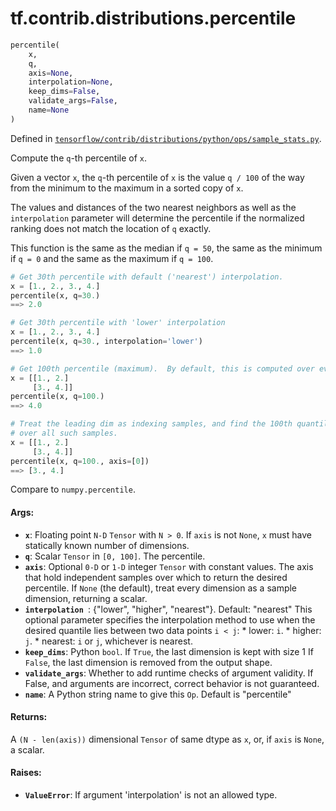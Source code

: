 <div itemscope itemtype="http://developers.google.com/ReferenceObject">
<meta itemprop="name" content="tf.contrib.distributions.percentile" />
</div>

# tf.contrib.distributions.percentile

``` python
percentile(
    x,
    q,
    axis=None,
    interpolation=None,
    keep_dims=False,
    validate_args=False,
    name=None
)
```



Defined in [`tensorflow/contrib/distributions/python/ops/sample_stats.py`](https://www.tensorflow.org/code/tensorflow/contrib/distributions/python/ops/sample_stats.py).

Compute the `q`-th percentile of `x`.

Given a vector `x`, the `q`-th percentile of `x` is the value `q / 100` of the
way from the minimum to the maximum in a sorted copy of `x`.

The values and distances of the two nearest neighbors as well as the
`interpolation` parameter will determine the percentile if the normalized
ranking does not match the location of `q` exactly.

This function is the same as the median if `q = 50`, the same as the minimum
if `q = 0` and the same as the maximum if `q = 100`.


```python
# Get 30th percentile with default ('nearest') interpolation.
x = [1., 2., 3., 4.]
percentile(x, q=30.)
==> 2.0

# Get 30th percentile with 'lower' interpolation
x = [1., 2., 3., 4.]
percentile(x, q=30., interpolation='lower')
==> 1.0

# Get 100th percentile (maximum).  By default, this is computed over every dim
x = [[1., 2.]
     [3., 4.]]
percentile(x, q=100.)
==> 4.0

# Treat the leading dim as indexing samples, and find the 100th quantile (max)
# over all such samples.
x = [[1., 2.]
     [3., 4.]]
percentile(x, q=100., axis=[0])
==> [3., 4.]
```

Compare to `numpy.percentile`.

#### Args:

* <b>`x`</b>:  Floating point `N-D` `Tensor` with `N > 0`.  If `axis` is not `None`,
    `x` must have statically known number of dimensions.
* <b>`q`</b>:  Scalar `Tensor` in `[0, 100]`. The percentile.
* <b>`axis`</b>:  Optional `0-D` or `1-D` integer `Tensor` with constant values.
    The axis that hold independent samples over which to return the desired
    percentile.  If `None` (the default), treat every dimension as a sample
    dimension, returning a scalar.
* <b>`interpolation `</b>: {"lower", "higher", "nearest"}.  Default: "nearest"
    This optional parameter specifies the interpolation method to
    use when the desired quantile lies between two data points `i < j`:
      * lower: `i`.
      * higher: `j`.
      * nearest: `i` or `j`, whichever is nearest.
* <b>`keep_dims`</b>:  Python `bool`. If `True`, the last dimension is kept with size 1
    If `False`, the last dimension is removed from the output shape.
* <b>`validate_args`</b>:  Whether to add runtime checks of argument validity.
    If False, and arguments are incorrect, correct behavior is not guaranteed.
* <b>`name`</b>:  A Python string name to give this `Op`.  Default is "percentile"


#### Returns:

A `(N - len(axis))` dimensional `Tensor` of same dtype as `x`, or, if
  `axis` is `None`, a scalar.


#### Raises:

* <b>`ValueError`</b>:  If argument 'interpolation' is not an allowed type.